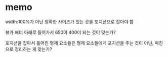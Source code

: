 # memo

width:100%가 아닌 정확한 사이즈가 있는 곳을 포지션으로 잡아야 함

뷰가 해더 아래로 들어가서 650이 400이 되는 것이 맞는가?

포지션을 잡아서 틀어진 형제 요소들은 형제 요소들에게 포지션을 주는 것이 아닌, 마진으로 정리하는 게 맞는가?




